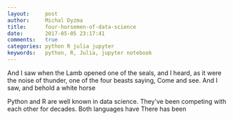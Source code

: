 ```yaml
---
layout:     post
author:     Michal Dyzma
title:      four-horsemen-of-data-science
date:       2017-05-05 23:17:41
comments:   true
categories: python R julia jupyter
keywords:   python, R, Julia, jupyter notebook
---
```



And I saw when the Lamb opened one of the seals, and I heard, as it were the noise of thunder, one of the four beasts saying, Come and see.
And I saw, and behold a white horse

Python and R are well known in data science. They've been competing with each other for decades. Both languages have  There has been

